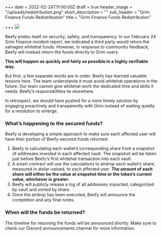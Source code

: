 +++
date = 2022-02-24T11:00:00Z
draft = true
header_image = "/uploads/redistribution.png"
short_description = ""
sub_header = "Grim Finance Funds Redistribution"
title = "Grim Finance Funds Redistribution"

+++
![](/uploads/redistribution.png)

Beefy prides itself on security, safety, and transparency. In our February 24 Grim Finance incident report, we indicated a third party would return the salvaged whitehat funds. However, in response to community feedback, Beefy will instead return the funds directly to Grim users.

**This will happen as quickly and fairly as possible in a highly verifiable way.**

But first, a few separate words are in order. Beefy has learned valuable lessons here. The team understands it must avoid whitehat operations in the future. Our team cannot give whitehat work the dedicated time and skills it needs. Beefy’s responsibilities lie elsewhere.

In retrospect, we should have pushed for a more timely solution by engaging proactively and transparently with Grim instead of waiting quietly for a resolution to emerge.

### What’s happening to the secured funds?

Beefy is developing a simple approach to make sure each affected user will have their portion of Beefy-secured funds returned:

1. Beefy is calculating each wallet’s corresponding share from a snapshot of addresses invested in each affected vault. The snapshot will be taken just before Beefy’s first whitehat transaction into each vault.
2. A smart contract will use the calculations to airdrop each wallet’s share, measured in dollar-valued, to each affected user. **The amount of each share will either be the value at snapshot time or the token’s current value, whichever is greater.**
3. Beefy will publicly release a log of all addresses impacted, categorized by vault and sorted by share.
4. Once the airdrop has been executed, Beefy will announce the completion and any final notes.

### When will the funds be returned?

The timeline for returning the funds will be announced shortly. Make sure to check our Discord announcements channel for more information.